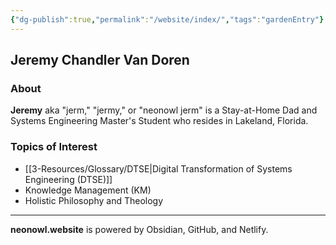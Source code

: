 ```yaml
---
{"dg-publish":true,"permalink":"/website/index/","tags":"gardenEntry"}
---
```



## Jeremy Chandler Van Doren

### About
**Jeremy** aka "jerm," "jermy," or "neonowl jerm" is a Stay-at-Home Dad and Systems Engineering Master's Student who resides in Lakeland, Florida. 

### Topics of Interest
- [[3-Resources/Glossary/DTSE\|Digital Transformation of Systems Engineering (DTSE)]]
- Knowledge Management (KM)
- Holistic Philosophy and Theology

--- 

**neonowl.website** is powered by Obsidian, GitHub, and Netlify.